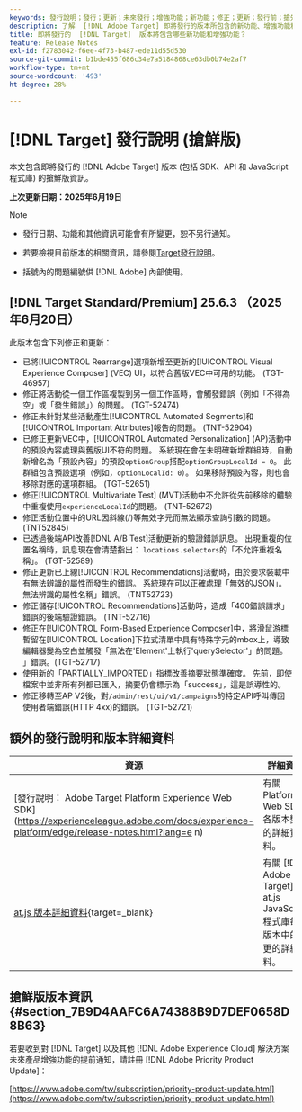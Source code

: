 ```yaml
---
keywords: 發行說明；發行；更新；未來發行；增強功能；新功能；修正；更新；發行前；搶先使用
description: 了解  [!DNL Adobe Target] 即將發行的版本所包含的新功能、增強功能和修正，其中包括 SDK、API 和 JavaScript 程式庫。
title: 即將發行的  [!DNL Target]  版本將包含哪些新功能和增強功能？
feature: Release Notes
exl-id: f2783042-f6ee-4f73-b487-ede11d55d530
source-git-commit: b1bde455f686c34e7a5184868ce63db0b74e2af7
workflow-type: tm+mt
source-wordcount: '493'
ht-degree: 28%

---
```


# [!DNL Target] 發行說明 (搶鮮版)

本文包含即將發行的 [!DNL Adobe Target] 版本 (包括 SDK、API 和 JavaScript 程式庫) 的搶鮮版資訊。

**上次更新日期：2025年6月19日**

>[!NOTE]
>
>* 發行日期、功能和其他資訊可能會有所變更，恕不另行通知。
>
>* 若要檢視目前版本的相關資訊，請參閱[Target發行說明](release-notes.md)。
>
>* 括號內的問題編號供 [!DNL Adobe] 內部使用。

## [!DNL Target Standard/Premium] 25.6.3 （2025年6月20日）

此版本包含下列修正和更新：

* 已將[!UICONTROL Rearrange]選項新增至更新的[!UICONTROL Visual Experience Composer] (VEC) UI，以符合舊版VEC中可用的功能。 (TGT-46957)
* 修正將活動從一個工作區複製到另一個工作區時，會觸發錯誤（例如「不得為空」或「發生錯誤」）的問題。 (TGT-52474)
* 修正未針對某些活動產生[!UICONTROL Automated Segments]和[!UICONTROL Important Attributes]報告的問題。 (TNT-52904)
* 已修正更新VEC中，[!UICONTROL Automated Personalization] (AP)活動中的預設內容處理與舊版UI不符的問題。 系統現在會在未明確新增群組時，自動新增名為「預設內容」的預設`optionGroup`搭配`optionGroupLocalId = 0`。 此群組包含預設選項（例如，`optionLocalId: 0`）。 如果移除預設內容，則也會移除對應的選項群組。 (TGT-52651)
* 修正[!UICONTROL Multivariate Test] (MVT)活動中不允許從先前移除的體驗中重複使用`experienceLocalId`的問題。 (TNT-52672)
* 修正活動位置中的URL因斜線(/)等無效字元而無法顯示查詢引數的問題。 (TNT52845)
* 已透過後端API改善[!DNL A/B Test]活動更新的驗證錯誤訊息。 出現重複的位置名稱時，訊息現在會清楚指出： `locations.selectors`的「不允許重複名稱」。 (TGT-52589)
* 修正更新已上線[!UICONTROL Recommendations]活動時，由於要求裝載中有無法辨識的屬性而發生的錯誤。 系統現在可以正確處理「無效的JSON」。 無法辨識的屬性名稱」錯誤。 (TNT52723)
* 修正儲存[!UICONTROL Recommendations]活動時，造成「400錯誤請求」錯誤的後端驗證錯誤。 (TNT-52716)
* 修正在[!UICONTROL Form-Based Experience Composer]中，將滑鼠游標暫留在[!UICONTROL Location]下拉式清單中具有特殊字元的mbox上，導致編輯器變為空白並觸發「無法在&#39;Element&#39;上執行&#39;querySelector&#39;」的問題。 」錯誤。(TGT-52717)
* 使用新的「PARTIALLY_IMPORTED」指標改善摘要狀態準確度。 先前，即使檔案中並非所有列都已匯入，摘要仍會標示為「success」，這是誤導性的。
* 修正移轉至AP V2後，對`/admin/rest/ui/v1/campaigns`的特定API呼叫傳回使用者端錯誤(HTTP 4xx)的錯誤。 (TGT-52721)

## 額外的發行說明和版本詳細資料

| 資源 | 詳細資料 |
|--- |--- |
| [發行說明： Adobe Target Platform Experience Web SDK]&#x200B;(https://experienceleague.adobe.com/docs/experience-platform/edge/release-notes.html?lang=e n) | 有關 Platform Web SDK 各版本變更的詳細資料。 |
| [at.js 版本詳細資料](https://experienceleague.adobe.com/docs/target-dev/developer/client-side/at-js-implementation/target-atjs-versions.html){target=_blank} | 有關 [!DNL Adobe Target] at.js JavaScript 程式庫每個版本中的變更的詳細資料。 |

## 搶鮮版版本資訊 {#section_7B9D4AAFC6A74388B9D7DEF0658D8B63}

若要收到對 [!DNL Target] 以及其他 [!DNL Adobe Experience Cloud] 解決方案未來產品增強功能的提前通知，請註冊 [!DNL Adobe Priority Product Update]：

[https://www.adobe.com/tw/subscription/priority-product-update.html](https://www.adobe.com/tw/subscription/priority-product-update.html)
